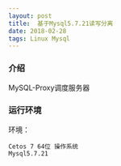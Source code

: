 ```yaml
---
layout: post
title:  基于Mysql5.7.21读写分离
date: 2018-02-28
tags: Linux Mysql
---
```



### 介绍


MySQL-Proxy调度服务器

### 运行环境

环境：

``` 
Cetos 7 64位 操作系统
Mysql5.7.21
``` 

